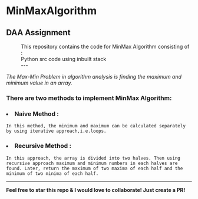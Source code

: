 # MinMaxAlgorithm
## DAA Assignment

<dd>This repository contains the code for MinMax Algorithm consisting of :</dd>
<dd>Python src code using inbuilt stack</dd> 
  <dd>---</dd>

*The Max-Min Problem in algorithm analysis is finding the maximum and minimum value in an array.*

### There are two methods to implement MinMax Algorithm: 
### <li> Naive Method :</li>
    In this method, the minimum and maximum can be calculated separately by using iterative approach,i.e.loops.
### <li> Recursive Method :</li>
    In this approach, the array is divided into two halves. Then using recursive approach maximum and minimum numbers in each halves are found. Later, return the maximum of two maxima of each half and the minimum of two minima of each half.
    
***
    
**Feel free to star this repo & I would love to collaborate! Just create a PR!**
